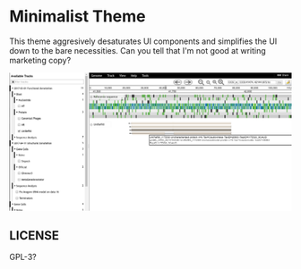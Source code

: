 # Minimalist Theme

This theme aggresively desaturates UI components and simplifies the UI down to
the bare necessities. Can you tell that I'm not good at writing marketing copy?

![](./img/Utvalg_008.png)

## LICENSE

GPL-3?
